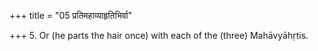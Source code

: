 +++
title = "05 प्रतिमहाव्याहृतिभिर्वा"

+++
5. Or (he parts the hair once) with each of the (three) Mahāvyāhṛtis.
